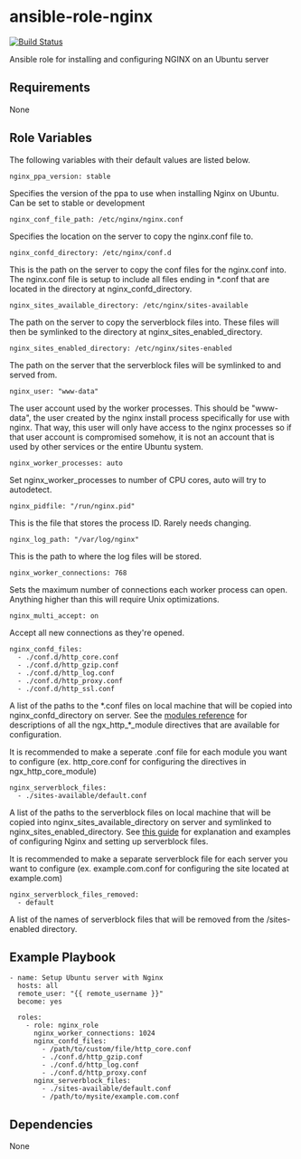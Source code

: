 # ansible-role-nginx

[![Build Status](https://travis-ci.org/CMcDonald82/ansible-role-nginx.svg?branch=master)](https://travis-ci.org/CMcDonald82/ansible-role-nginx)

Ansible role for installing and configuring NGINX on an Ubuntu server

## Requirements

None

## Role Variables

The following variables with their default values are listed below.

``` 
nginx_ppa_version: stable 
```

Specifies the version of the ppa to use when installing Nginx on Ubuntu. Can be set to stable or development

```
nginx_conf_file_path: /etc/nginx/nginx.conf
```

Specifies the location on the server to copy the nginx.conf file to.

```
nginx_confd_directory: /etc/nginx/conf.d
```

This is the path on the server to copy the conf files for the nginx.conf into. The nginx.conf file is setup to include all files ending in \*.conf that are located in the directory at nginx_confd_directory.

```
nginx_sites_available_directory: /etc/nginx/sites-available
```

The path on the server to copy the serverblock files into. These files will then be symlinked to the directory at nginx_sites_enabled_directory.

```
nginx_sites_enabled_directory: /etc/nginx/sites-enabled
```

The path on the server that the serverblock files will be symlinked to and served from.

```
nginx_user: "www-data"
```

The user account used by the worker processes. This should be "www-data", the user created by the nginx install process specifically for use with nginx. That way, this user will only have access to the nginx processes so if that user 
account is compromised somehow, it is not an account that is used by other services or the entire Ubuntu system.

```
nginx_worker_processes: auto 
```

Set nginx_worker_processes to number of CPU cores, auto will try to autodetect.

```
nginx_pidfile: "/run/nginx.pid" 
```

This is the file that stores the process ID. Rarely needs changing.

```
nginx_log_path: "/var/log/nginx"
```

This is the path to where the log files will be stored. 

```
nginx_worker_connections: 768
```

Sets the maximum number of connections each worker process can open. Anything higher than this will require Unix optimizations.

```
nginx_multi_accept: on
```

Accept all new connections as they're opened.

```
nginx_confd_files: 
  - ./conf.d/http_core.conf
  - ./conf.d/http_gzip.conf
  - ./conf.d/http_log.conf
  - ./conf.d/http_proxy.conf
  - ./conf.d/http_ssl.conf
```

A list of the paths to the \*.conf files on local machine that will be copied into nginx_confd_directory on server.
See the [modules reference](https://nginx.org/en/docs/) for descriptions of all the ngx_http_*_module directives that are available for configuration.

It is recommended to make a seperate .conf file for each module you want to configure (ex. http_core.conf for configuring the directives in ngx_http_core_module)

```
nginx_serverblock_files: 
  - ./sites-available/default.conf
```

A list of the paths to the serverblock files on local machine that will be copied into nginx_sites_available_directory on server and symlinked to nginx_sites_enabled_directory. See [this guide](https://linode.com/docs/web-servers/nginx/how-to-configure-nginx/) for explanation and examples of configuring Nginx and setting up serverblock files.

It is recommended to make a separate serverblock file for each server you want to configure (ex. example.com.conf for configuring the site located at example.com)

```
nginx_serverblock_files_removed: 
  - default
```
A list of the names of serverblock files that will be removed from the /sites-enabled directory.



## Example Playbook

```
- name: Setup Ubuntu server with Nginx
  hosts: all
  remote_user: "{{ remote_username }}"
  become: yes

  roles:
    - role: nginx_role
      nginx_worker_connections: 1024
      nginx_confd_files: 
        - /path/to/custom/file/http_core.conf
        - ./conf.d/http_gzip.conf
        - ./conf.d/http_log.conf
        - ./conf.d/http_proxy.conf
      nginx_serverblock_files: 
        - ./sites-available/default.conf
        - /path/to/mysite/example.com.conf
```


## Dependencies

None